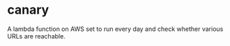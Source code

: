 # canary

A lambda function on AWS set to run every day and check whether various URLs are reachable.

